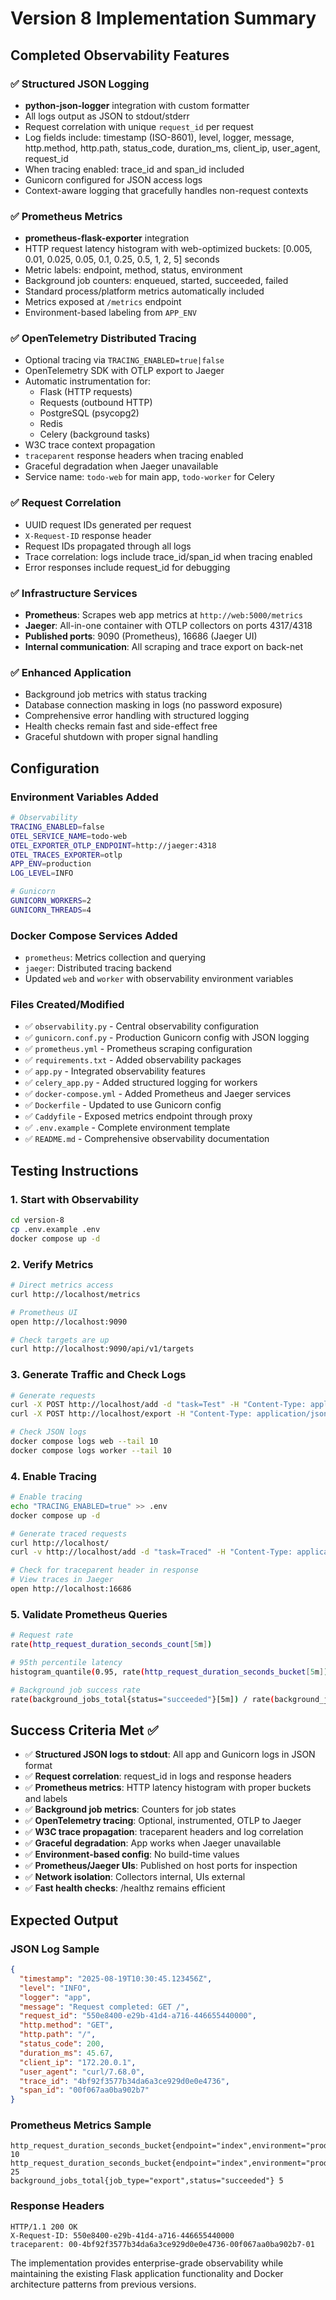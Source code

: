 # Version 8 Implementation Summary

## Completed Observability Features

### ✅ Structured JSON Logging

- **python-json-logger** integration with custom formatter
- All logs output as JSON to stdout/stderr
- Request correlation with unique `request_id` per request
- Log fields include: timestamp (ISO-8601), level, logger, message, http.method, http.path, status_code, duration_ms, client_ip, user_agent, request_id
- When tracing enabled: trace_id and span_id included
- Gunicorn configured for JSON access logs
- Context-aware logging that gracefully handles non-request contexts

### ✅ Prometheus Metrics

- **prometheus-flask-exporter** integration
- HTTP request latency histogram with web-optimized buckets: [0.005, 0.01, 0.025, 0.05, 0.1, 0.25, 0.5, 1, 2, 5] seconds
- Metric labels: endpoint, method, status, environment
- Background job counters: enqueued, started, succeeded, failed
- Standard process/platform metrics automatically included
- Metrics exposed at `/metrics` endpoint
- Environment-based labeling from `APP_ENV`

### ✅ OpenTelemetry Distributed Tracing

- Optional tracing via `TRACING_ENABLED=true|false`
- OpenTelemetry SDK with OTLP export to Jaeger
- Automatic instrumentation for:
  - Flask (HTTP requests)
  - Requests (outbound HTTP)
  - PostgreSQL (psycopg2)
  - Redis
  - Celery (background tasks)
- W3C trace context propagation
- `traceparent` response headers when tracing enabled
- Graceful degradation when Jaeger unavailable
- Service name: `todo-web` for main app, `todo-worker` for Celery

### ✅ Request Correlation

- UUID request IDs generated per request
- `X-Request-ID` response header
- Request IDs propagated through all logs
- Trace correlation: logs include trace_id/span_id when tracing enabled
- Error responses include request_id for debugging

### ✅ Infrastructure Services

- **Prometheus**: Scrapes web app metrics at `http://web:5000/metrics`
- **Jaeger**: All-in-one container with OTLP collectors on ports 4317/4318
- **Published ports**: 9090 (Prometheus), 16686 (Jaeger UI)
- **Internal communication**: All scraping and trace export on back-net

### ✅ Enhanced Application

- Background job metrics with status tracking
- Database connection masking in logs (no password exposure)
- Comprehensive error handling with structured logging
- Health checks remain fast and side-effect free
- Graceful shutdown with proper signal handling

## Configuration

### Environment Variables Added

```bash
# Observability
TRACING_ENABLED=false
OTEL_SERVICE_NAME=todo-web
OTEL_EXPORTER_OTLP_ENDPOINT=http://jaeger:4318
OTEL_TRACES_EXPORTER=otlp
APP_ENV=production
LOG_LEVEL=INFO

# Gunicorn
GUNICORN_WORKERS=2
GUNICORN_THREADS=4
```

### Docker Compose Services Added

- `prometheus`: Metrics collection and querying
- `jaeger`: Distributed tracing backend
- Updated `web` and `worker` with observability environment variables

### Files Created/Modified

- ✅ `observability.py` - Central observability configuration
- ✅ `gunicorn.conf.py` - Production Gunicorn config with JSON logging
- ✅ `prometheus.yml` - Prometheus scraping configuration
- ✅ `requirements.txt` - Added observability packages
- ✅ `app.py` - Integrated observability features
- ✅ `celery_app.py` - Added structured logging for workers
- ✅ `docker-compose.yml` - Added Prometheus and Jaeger services
- ✅ `Dockerfile` - Updated to use Gunicorn config
- ✅ `Caddyfile` - Exposed metrics endpoint through proxy
- ✅ `.env.example` - Complete environment template
- ✅ `README.md` - Comprehensive observability documentation

## Testing Instructions

### 1. Start with Observability

```bash
cd version-8
cp .env.example .env
docker compose up -d
```

### 2. Verify Metrics

```bash
# Direct metrics access
curl http://localhost/metrics

# Prometheus UI
open http://localhost:9090

# Check targets are up
curl http://localhost:9090/api/v1/targets
```

### 3. Generate Traffic and Check Logs

```bash
# Generate requests
curl -X POST http://localhost/add -d "task=Test" -H "Content-Type: application/x-www-form-urlencoded"
curl -X POST http://localhost/export -H "Content-Type: application/json" -d '{}'

# Check JSON logs
docker compose logs web --tail 10
docker compose logs worker --tail 10
```

### 4. Enable Tracing

```bash
# Enable tracing
echo "TRACING_ENABLED=true" >> .env
docker compose up -d

# Generate traced requests
curl http://localhost/
curl -v http://localhost/add -d "task=Traced" -H "Content-Type: application/x-www-form-urlencoded"

# Check for traceparent header in response
# View traces in Jaeger
open http://localhost:16686
```

### 5. Validate Prometheus Queries

```bash
# Request rate
rate(http_request_duration_seconds_count[5m])

# 95th percentile latency
histogram_quantile(0.95, rate(http_request_duration_seconds_bucket[5m]))

# Background job success rate
rate(background_jobs_total{status="succeeded"}[5m]) / rate(background_jobs_total{status=~"succeeded|failed"}[5m])
```

## Success Criteria Met ✅

- ✅ **Structured JSON logs to stdout**: All app and Gunicorn logs in JSON format
- ✅ **Request correlation**: request_id in logs and response headers
- ✅ **Prometheus metrics**: HTTP latency histogram with proper buckets and labels
- ✅ **Background job metrics**: Counters for job states
- ✅ **OpenTelemetry tracing**: Optional, instrumented, OTLP to Jaeger
- ✅ **W3C trace propagation**: traceparent headers and log correlation
- ✅ **Graceful degradation**: App works when Jaeger unavailable
- ✅ **Environment-based config**: No build-time values
- ✅ **Prometheus/Jaeger UIs**: Published on host ports for inspection
- ✅ **Network isolation**: Collectors internal, UIs external
- ✅ **Fast health checks**: /healthz remains efficient

## Expected Output

### JSON Log Sample

```json
{
  "timestamp": "2025-08-19T10:30:45.123456Z",
  "level": "INFO",
  "logger": "app",
  "message": "Request completed: GET /",
  "request_id": "550e8400-e29b-41d4-a716-446655440000",
  "http.method": "GET",
  "http.path": "/",
  "status_code": 200,
  "duration_ms": 45.67,
  "client_ip": "172.20.0.1",
  "user_agent": "curl/7.68.0",
  "trace_id": "4bf92f3577b34da6a3ce929d0e0e4736",
  "span_id": "00f067aa0ba902b7"
}
```

### Prometheus Metrics Sample

```
http_request_duration_seconds_bucket{endpoint="index",environment="production",method="GET",status="200",le="0.005"} 10
http_request_duration_seconds_bucket{endpoint="index",environment="production",method="GET",status="200",le="0.01"} 25
background_jobs_total{job_type="export",status="succeeded"} 5
```

### Response Headers

```
HTTP/1.1 200 OK
X-Request-ID: 550e8400-e29b-41d4-a716-446655440000
traceparent: 00-4bf92f3577b34da6a3ce929d0e0e4736-00f067aa0ba902b7-01
```

The implementation provides enterprise-grade observability while maintaining the existing Flask application functionality and Docker architecture patterns from previous versions.
